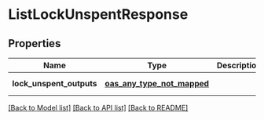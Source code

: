 # ListLockUnspentResponse
## Properties

| Name | Type | Description | Notes |
|------------ | ------------- | ------------- | -------------|
| **lock\_unspent\_outputs** | [**oas_any_type_not_mapped**](.md) |  | [default to null] |

[[Back to Model list]](../README.md#documentation-for-models) [[Back to API list]](../README.md#documentation-for-api-endpoints) [[Back to README]](../README.md)

